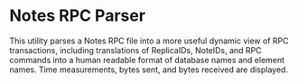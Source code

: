 # Notes RPC Parser

This utility parses a Notes RPC file into a more useful dynamic view of RPC transactions, including translations of ReplicaIDs, NoteIDs, and RPC commands into a human readable format of database names and element names. Time measurements, bytes sent, and bytes received are displayed.


